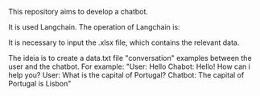 This repository aims to develop a chatbot. 

It is used Langchain. The operation of Langchain is:





It is necessary to input the .xlsx file, which contains the relevant data. 

The ideia is to create a data.txt file "conversation" examples between the user and the chatbot. For example:
"User: Hello
Chabot: Hello! How can i help you?
User: What is the capital of Portugal?
Chatbot: The capital of Portugal is Lisbon"

